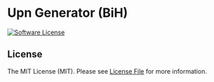 # Upn Generator (BiH)

[![Software License](https://img.shields.io/badge/license-MIT-brightgreen.svg?style=flat-square)](LICENSE.md)

## License

The MIT License (MIT). Please see [License File](LICENSE.md) for more information.